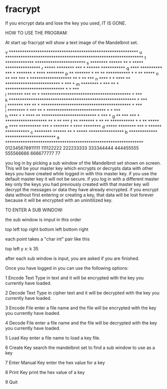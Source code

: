 fracrypt
========

If you encrypt data and lose the key you used, IT IS GONE.

HOW TO USE THE PROGRAM:

At start up fracrypt will show a text image of the Mandelbrot set.

v                  ***********************************************************
u              ***************************************************************
t           *************                              ***********************
s         ********                     ****** ** *  *****     ****************
r       *****                     ********       *** * ******      ***********
q     ****                   **********  *** * ******* *    ****      ********
p    **                  *******   *  ** **  *********** *   *  **       *****
o  **                ***        *** *  ******************* ** *   **       ***
n            **** * * ****       ** ************************* *   ***        *
m    ********    *    ***  **    * *************************** * * ***        
l *******   *** **  * ***************************************** *  ***        
k **********************************************************   *   ***        
j *******   *** **  * ***************************************** *  ***        
i    ********    *    ***  **    * *************************** * * ***        
h            **** * * ****       ** ************************* *   ***        *
g  **                ***        *** *  ******************* ** *   **       ***
f    **                  *******   *  ** **  *********** *   *  **       *****
e     ****                   **********  *** * ******* *    ****      ********
d       *****                     ********       *** * ******      ***********
c         ********                     ****** ** *  *****     ****************
b           *************                              ***********************
a              ***************************************************************
 012345678911111 111122222 222233333 333344444 444455555 555566666 666677777 77

you log in by picking a sub window of the Mandelbrot set shown on screen. This will be your master key which encrypts
or decrypts data with other keys you have created while logged in with this master key. if you use the default master 
key it will not be secure. if you log in with a different master key only the keys you had previously created with that
master key will decrypt the messages or data they have already encrypted. if you encrypt data without first entering or
creating a key, that data will be lost forever because it will be encrypted with an uninitilized key.

TO ENTER A SUB WINDOW:

the sub window is imput in this order

  top left
  top right
  bottom left
  bottom right

each point takes a "char int" pair like this

top left y x: k 35

after each sub window is input, you are asked if you are finished.

Once you have logged in you can use the following options:

1 Encode Text
Type in text and it will be encrypted with the key you currently have loaded.

2 Decode Text
Type in cipher text and it will be decrypted with the key you currently have loaded.

3 Encode File
enter a file name and the file will be encrypted with the key you currently have loaded.

4 Decode File
enter a file name and the file will be decrypted with the key you currently have loaded.

5 Load Key
enter a file name to load a key file.

6 Create Key
search the mandelbrot set to find a sub window to use as a key

7 Enter Manual Key
enter the hex value for a key

8 Print Key
print the hex value of a key

9 Quit





